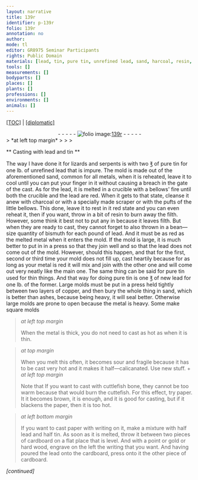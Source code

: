 ```yaml
---
layout: narrative
title: 139r
identifier: p-139r
folio: 139r
annotation: no
author:
mode: tl
editor: GR8975 Seminar Participants
rights: Public Domain
materials: [lead, tin, pure tin, unrefined lead, sand, harcoal, resin, bismuth, copper, sand,, ashes, cuttlefish bone, cuttefish, cardboard, gold, hard wood, cardboard,]
tools: []
measurements: []
bodyparts: []
places: []
plants: []
professions: []
environments: []
animals: []
---
```


<p><a href="{{ site.baseurl }}/translation/" target="_blank">[TOC]</a> | <a href="{{ site.baseurl }}/texts/p-139r_tc/">[diplomatic]</a></p><div class="folio" align="center">- - - - - <a href="http://gallica.bnf.fr/ark:/12148/btv1b10500001g/f283.image" target="_blank"><img src="https://cu-mkp.github.io/2017-workshop-edition/assets/photo-icon.png" alt="folio image: " style="display:inline-block; margin-bottom:-3px;"/>139r</a> - - - - - </div>  
> *at left top margin*
> 
> 
>   

** Casting with <span class="m">lead</span> and <span class="m">tin</span> **

 
The way I have done it for lizards and serpents is with two ℥ of <span class="m">pure tin</span> for one lb. of <span class="m">unrefined lead</span> that is impure. The mold is made out of the aforementioned <span class="m">sand</span>, common for all metals, when it is reheated, leave it to cool until you can put your finger in it without causing a breach in the gate of the cast. As for the <span class="m">lead</span>, it is melted in a crucible with a bellows' fire until both the crucible and the <span class="m">lead</span> are red. When it gets to that state, cleanse it anew with c<span class="m">harcoal</span> or with a specially made scraper or with the pufts of the little bellows. This done, leave it to rest in it red state and you can even reheat it, then if you want, throw in a bit of <span class="m">resin</span> to burn away the filth. However, some think it best not to put any in because it leaves filth. But when they are ready to cast, they cannot forget to also thrown in a bean—size quantity of <span class="m">bismuth</span> for each pound of <span class="m">lead</span>. And it must be as red as the melted metal when it enters the mold. If the mold is large, it is much better to put in in a press so that they join well and so that the <span class="m">lead</span> does not come out of the mold. However, should this happen, and that for the first, second or third time your mold does not fill up, cast heartily because for as long as your metal is red it will mix and join with the other one and will come out very neatly like the main one. The same thing can be said for pure <span class="m">tin</span> used for thin things. And that way for doing pure <span class="m">tin</span> is one ℥ of new <span class="m">lead</span> for one lb. of the former. Large molds must be put in a press held tightly between two layers of <span class="m">copper</span>, and then bury the whole thing in <span class="m">sand,</span> which is better than <span class="m">ashes</span>, because being heavy, it will seal better. Otherwise large molds are prone to open because the metal is heavy. Some make square molds
 
> *at left top margin*
> 
> 
>   When the metal is thick, you do not need to cast as hot as when it is thin.
 
> *at top margin*
> 
> 
>   When you melt this often, it becomes sour and fragile because it has to be cast very hot and it makes it half—calicanated. Use new stuff.
 \+ 
> *at left top margin*
> 
> 
>   Note that If you want to cast with <span class="m">cuttlefish bone</span>, they cannot be too warm because that would burn the <span class="m">cuttefish</span>. For this effect, try paper. It it becomes brown, it is enough, and it is good for casting, but if it blackens the paper, then it is too hot.
 
> *at left bottom margin*
> 
> 
>   If you want to cast paper with writing on it, make a mixture with half <span class="m">lead</span> and half <span class="m">tin</span>. As soon as it is melted, throw it between two pieces of <span class="m">cardboard</span> on a flat place that is level. And with a point or <span class="m">gold</span> or <span class="m">hard wood</span>, engrave on the left the writing that you want. And having poured the lead onto the <span class="m">cardboard,</span> press onto it the other piece of <span class="m">cardboard</span>.
 
*[continued]*
 
